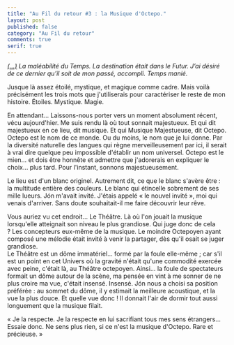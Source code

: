 ```yaml
---
title: "Au Fil du retour #3 : la Musique d'Octepo."
layout: post
published: false
category: "Au Fil du retour"
comments: true
serif: true
---
```

*[(...)](/2013/09/21/au-fil-du-retour-2.html) La maléabilité du Temps. La destination était dans le Futur. J’ai désiré de ce dernier qu’il soit de mon passé, accompli. Temps manié.*

Jusque là assez étoilé, mystique, et magique comme cadre. Mais voilà précisément les trois mots que j'utiliserais pour caractériser le reste de mon histoire.
Étoiles. Mystique. Magie.

En attendant… Laissons-nous porter vers un moment absolument récent, vécu aujourd'hier. Me suis rendu là où tout sonnait majestueux. Et qui dit majestueux en ce lieu, dit musique. Et qui Musique Majestueuse, dit Octepo.  
Octepo est le nom de ce monde. Ou du moins, le nom que je lui donne. Par la diversité naturelle des langues qui règne merveilleusement par ici, il serait à vrai dire quelque peu impossible d'établir un nom universel. Octepo est le mien… et dois être honnête et admettre que j'adorerais en expliquer le choix… plus tard. Pour l'instant, sonnons majestueusement.

Le lieu est d'un blanc originel. Autrement dit, ce que le blanc s'avère être : la multitude entière des couleurs. Le blanc qui étincelle sobrement de ses mille lueurs.
Jón m'avait invité. J'étais appelé « le nouvel invité », moi qui venais d'arriver. Sans doute souhaitait-il me faire découvrir leur rêve.

Vous auriez vu cet endroit… Le Théâtre. Là où l'on jouait la musique lorsqu'elle atteignait son niveau le plus grandiose. Qui juge donc de cela ? Les concepteurs eux-même de la musique. Le moindre Octepoyen ayant composé une mélodie était invité à venir la partager, dès qu'il osait se juger grandiose.  
Le Théâtre est un dôme immatériel… formé par la foule elle-même ; car s'il est un point en cet Univers où la gravité n'était qu'une commodité exercée avec peine, c'était là, au Théâtre octepoyen. Ainsi… la foule de spectateurs formait un dôme autour de la scène, ma pensée en vint à me sonner de ne plus croire ma vue, c'était insensé. Insensé.
Jón nous a choisi sa position préférée : au sommet du dôme, il y estimait la meilleure acoustique, et la vue la plus douce. Et quelle vue donc ! Il donnait l'air de dormir tout aussi longuement que la musique filait. 

« Je la respecte. Je la respecte en lui sacrifiant tous mes sens étrangers… Essaie donc. Ne sens plus rien, si ce n'est la musique d'Octepo. Rare et précieuse. »
